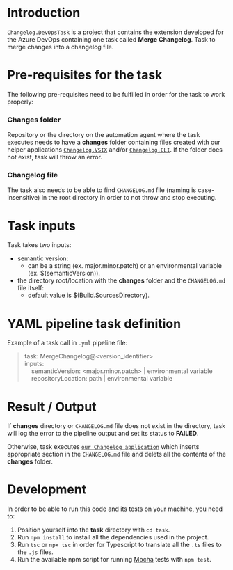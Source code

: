 # Introduction 
`Changelog.DevOpsTask` is a project that contains the extension developed for the Azure DevOps containing one task called **Merge Changelog**. Task to merge changes into a changelog file.

# Pre-requisites for the task
The following pre-requisites need to be fulfilled in order for the task to work properly:

### **Changes folder**

Repository or the directory on the automation agent where the task executes needs to have a **changes** folder containing files created with our helper applications [`Changelog.VSIX`](../Enterwell.CI.Changelog.VSIX) and/or [`Changelog.CLI`](../Enterwell.CI.Changelog.CLI). If the folder does not exist, task will throw an error.

### **Changelog file**

The task also needs to be able to find `CHANGELOG.md` file (naming is case-insensitive) in the root directory in order to not throw and stop executing.

# Task inputs
Task takes two inputs:
+ semantic version:
  + can be a string (ex. major.minor.patch) or an environmental variable (ex. $(semanticVersion)).
+ the directory root/location with the **changes** folder and the `CHANGELOG.md` file itself:
  + default value is $(Build.SourcesDirectory).

# YAML pipeline task definition
Example of a task call in `.yml` pipeline file:

> task: MergeChangelog@<version_identifier> \
> inputs: \
> &nbsp; &nbsp; semanticVersion: <major.minor.patch> | environmental variable \
> &nbsp; &nbsp; repositoryLocation: path | environmental variable

# Result / Output
If **changes** directory or `CHANGELOG.md` file does not exist in the directory, task will log the error to the pipeline output and set its status to **FAILED**.

Otherwise, task executes [`our Changelog application`](../Enterwell.CI.Changelog) which inserts appropriate section in the `CHANGELOG.md` file and delets all the contents of the **changes** folder.

# Development
In order to be able to run this code and its tests on your machine, you need to:

1. Position yourself into the **task** directory with `cd task`.
2. Run `npm install` to install all the dependencies used in the project.
3. Run `tsc` or `npx tsc` in order for Typescript to translate all the `.ts` files to the `.js` files.
4. Run the available npm script for running [Mocha](https://mochajs.org/) tests with `npm test`.